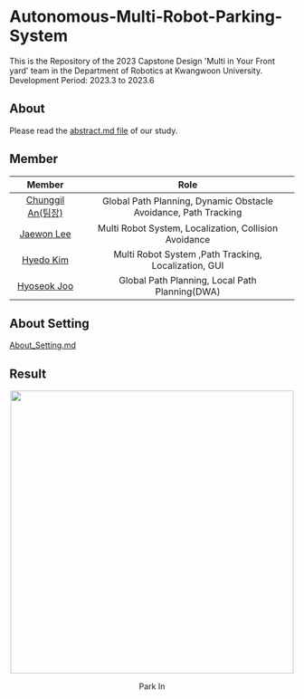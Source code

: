 # Autonomous-Multi-Robot-Parking-System

This is the Repository of the 2023 Capstone Design 'Multi in Your Front yard' team in the Department of Robotics at Kwangwoon University.<br>
Development Period: 2023.3 to 2023.6

## About
Please read the [abstract.md file](./abstract.md) of our study.

## Member

|Member|Role|
|:---:|:---:|
|[Chunggil An(팀장)](https://github.com/chunggilan)|Global Path Planning, Dynamic Obstacle Avoidance, Path Tracking|
|[Jaewon Lee](https://github.com/Lee-JaeWon)|Multi Robot System, Localization, Collision Avoidance|
|[Hyedo Kim](https://github.com/KIM-HYEDO)|Multi Robot System ,Path Tracking, Localization, GUI|
|[Hyoseok Joo](https://github.com/JooHyoSeok)|Global Path Planning, Local Path Planning(DWA)|  

## About Setting
[About_Setting.md](./About_Setting/)

## Result
<p align="center"><img src="./gif/parkin.gif" width="500px"></p>  
<p align="center"> Park In </p>   
